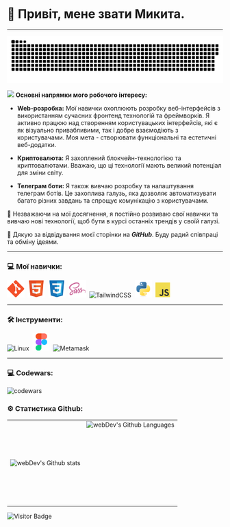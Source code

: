 # 👋 Привіт, мене звати Микита.

---

<p align="center">
 <img width="600" src="assets/github-snake.svg" alt="snake"/>
</p>

<img src="https://media.giphy.com/media/WUlplcMpOCEmTGBtBW/giphy.gif" width="30px"> **Основні напрямки мого робочого інтересу:**

 - **Web-розробка:** Мої навички охоплюють розробку веб-інтерфейсів з використанням сучасних фронтенд технологій та фреймворків. Я активно працюю над створенням користувацьких інтерфейсів, які є як візуально привабливими, так і добре взаємодіють з користувачами. Моя мета - створювати функціональні та естетичні веб-додатки.

 - **Криптовалюта:** Я захоплений блокчейн-технологією та криптовалютами. Вважаю, що ці технології мають великий потенціал для зміни світу.

 - **Телеграм боти:** Я також вивчаю розробку та налаштування телеграм ботів. Це захоплива галузь, яка дозволяє автоматизувати багато різних завдань та спрощує комунікацію з користувачами.

 🌱 Незважаючи на мої досягнення, я постійно розвиваю свої навички та вивчаю нові технології, щоб бути в курсі останніх трендів у своїй галузі.

 🚀 Дякую за відвідування моєї сторінки на ***GitHub***. Буду радий співпраці та обміну ідеями. 

---

### 💻 Мої навички:

<div>
 <img src="https://github.com/devicons/devicon/blob/master/icons/git/git-original.svg" title="Git" alt="Git" width="40" height="40"/>&nbsp
 <img src="https://github.com/devicons/devicon/blob/master/icons/html5/html5-original.svg" title="html5" alt="html5" width="40" height="40"/>&nbsp
 <img src="https://github.com/devicons/devicon/blob/master/icons/css3/css3-original.svg" title="css3" alt="css3" width="40" height="40"/>&nbsp
 <img src="https://github.com/devicons/devicon/blob/master/icons/sass/sass-original.svg" title="sass/scss" alt="sass/scss" width="40" height="40"/>&nbsp
 <img src="https://raw.githubusercontent.com/danielcranney/readme-generator/main/public/icons/skills/tailwindcss-colored.svg" title="TailwindCSS" alt="TailwindCSS" width="40" height="40"/>&nbsp
 <img src="https://github.com/devicons/devicon/blob/master/icons/python/python-original.svg" title="Python" alt="Python" width="40" height="40"/>&nbsp
 <img src="https://github.com/devicons/devicon/blob/master/icons/javascript/javascript-original.svg" title="JavaScript" alt="JavaScript" width="35" height="35"/>&nbsp
</div>

---

### 🛠 Інструменти:

<div>
 <img src="https://raw.githubusercontent.com/danielcranney/readme-generator/main/public/icons/skills/linux-colored.svg" title="Linux" alt="Linux" width="40" height="40"/>&nbsp
 <img src="https://github.com/devicons/devicon/blob/master/icons/figma/figma-original.svg" title="Figma" alt="Figma" width="40" height="40"/>&nbsp
 <img src="https://raw.githubusercontent.com/danielcranney/readme-generator/main/public/icons/skills/metamask-colored.svg" title="Metamask" alt="Metamask" width="40" height="40"/>&nbsp
</div>

---

### 💻 Codewars:

![codewars](https://www.codewars.com/users/CyberPsychoPlus/badges/large)

### ⚙️ Статистика Github:

<table>
  <tr>
    <td>
      <img align="left" src="http://github-readme-streak-stats.herokuapp.com?user=CyberPsychoPlus&theme=dark&background=000000" alt="webDev's Github stats" />
    </td>
    <td>
      <img height="195px" align="right" alt="webDev's Github Languages" src="https://github-readme-stats-sigma-five.vercel.app/api/top-langs/?username=CyberPsychoPlus&layout=compact&theme=vision-friendly-dark" />
    </td>
  </tr>
</table>

![Visitor Badge](https://visitor-badge.laobi.icu/badge?page_id=CyberPsychoPlus)
